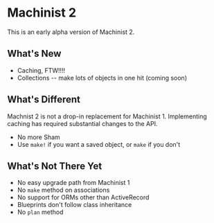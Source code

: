 # Machinist 2

This is an early alpha version of Machinist 2.


## What's New

- Caching, FTW!!!!
- Collections -- make lots of objects in one hit (coming soon)


## What's Different

Machnist 2 is not a drop-in replacement for Machinist 1. Implementing
caching has required substantial changes to the API.

- No more Sham
- Use `make!` if you want a saved object, or `make` if you don't


## What's Not There Yet

- No easy upgrade path from Machinist 1
- No `make` method on associations
- No support for ORMs other than ActiveRecord
- Blueprints don't follow class inheritance
- No `plan` method

